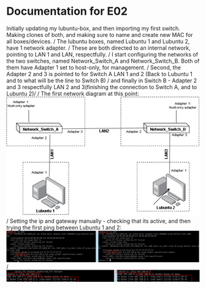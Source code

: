 # Documentation for E02

Initially updating my lubuntu-box, and then importing my first switch. Making clones of both, and making sure to name and create new MAC for all boxes/devices. 
/
The lubuntu boxes, named Lubuntu 1 and Lubuntu 2, have 1 network adapter. /
These are both directed to an internal network, pointing to LAN 1 and LAN, respectfully.
/
I start configuring the networks of the two switches, named Network_Switch_A and Network_Switch_B. Both of them have Adapter 1 set to host-only, for management. /
Second, the Adapter 2 and 3 is pointed to for Switch A LAN 1 and 2 (Back to Lubuntu 1 and to what will be the line to Switch B) /
and finally in Switch B - Adapter 2 and 3 respectfully LAN 2 and 3(finishing the connection to Switch A, and to Lubuntu 2)/
/
The first network diagram at this point: ![](/documentation/E02/E02NetworkChart_01.jpg)
/
Setting the ip and gateway manually - checking that its active, and then trying the first ping between Lubuntu 1 and 2:
![](/documentation/E02/CheckingIpAddresses.png)/
![](/documentation/E02/CheckingConnectivity.png)
